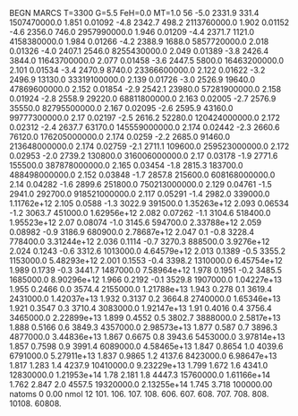 BEGN
MARCS T=3300 G=5.5 FeH=0.0 MT=1.0
                  56
-5.0 2331.9 331.4 1507470000.0 1.851 0.01092 
-4.8 2342.7 498.2 2113760000.0 1.902 0.01152 
-4.6 2356.0 746.0 2957990000.0 1.946 0.01209 
-4.4 2371.7 1121.0 4158380000.0 1.984 0.01266 
-4.2 2388.9 1688.0 5857720000.0 2.018 0.01326 
-4.0 2407.1 2546.0 8255430000.0 2.049 0.01389 
-3.8 2426.4 3844.0 11643700000.0 2.077 0.01458 
-3.6 2447.5 5800.0 16463200000.0 2.101 0.01534 
-3.4 2470.9 8740.0 23366600000.0 2.122 0.01622 
-3.2 2496.9 13130.0 33319100000.0 2.139 0.01726 
-3.0 2526.9 19640.0 47869600000.0 2.152 0.01854 
-2.9 2542.1 23980.0 57281900000.0 2.158 0.01924 
-2.8 2558.9 29220.0 68811800000.0 2.163 0.02005 
-2.7 2576.9 35550.0 82795500000.0 2.167 0.02095 
-2.6 2595.9 43160.0 99777300000.0 2.17 0.02197 
-2.5 2616.2 52280.0 120424000000.0 2.172 0.02312 
-2.4 2637.7 63170.0 145559000000.0 2.174 0.02442 
-2.3 2660.6 76120.0 176205000000.0 2.174 0.0259 
-2.2 2685.0 91460.0 213648000000.0 2.174 0.02759 
-2.1 2711.1 109600.0 259523000000.0 2.172 0.02953 
-2.0 2739.2 130800.0 316006000000.0 2.17 0.03178 
-1.9 2771.6 155500.0 387878000000.0 2.165 0.03454 
-1.8 2815.3 183700.0 488498000000.0 2.152 0.03848 
-1.7 2857.8 215600.0 608168000000.0 2.14 0.04282 
-1.6 2899.6 251800.0 750213000000.0 2.129 0.04761 
-1.5 2941.0 292700.0 918521000000.0 2.117 0.05291 
-1.4 2982.0 339000.0 1.11762e+12 2.105 0.0588 
-1.3 3022.9 391500.0 1.35263e+12 2.093 0.06534 
-1.2 3063.7 451000.0 1.62956e+12 2.082 0.07262 
-1.1 3104.6 518400.0 1.95523e+12 2.07 0.08074 
-1.0 3145.6 594700.0 2.33788e+12 2.059 0.08982 
-0.9 3186.9 680900.0 2.78687e+12 2.047 0.1 
-0.8 3228.4 778400.0 3.31244e+12 2.036 0.1114 
-0.7 3270.3 888500.0 3.9276e+12 2.024 0.1243 
-0.6 3312.6 1013000.0 4.64579e+12 2.013 0.1389 
-0.5 3355.2 1153000.0 5.48293e+12 2.001 0.1553 
-0.4 3398.2 1310000.0 6.45754e+12 1.989 0.1739 
-0.3 3441.7 1487000.0 7.58964e+12 1.978 0.1951 
-0.2 3485.5 1685000.0 8.90296e+12 1.966 0.2192 
-0.1 3529.8 1907000.0 1.04227e+13 1.955 0.2466 
0.0 3574.4 2155000.0 1.21788e+13 1.943 0.278 
0.1 3619.4 2431000.0 1.42037e+13 1.932 0.3137 
0.2 3664.8 2740000.0 1.65346e+13 1.921 0.3547 
0.3 3710.4 3083000.0 1.92147e+13 1.91 0.4016 
0.4 3756.4 3465000.0 2.22899e+13 1.899 0.4552 
0.5 3802.7 3888000.0 2.5817e+13 1.888 0.5166 
0.6 3849.3 4357000.0 2.98573e+13 1.877 0.587 
0.7 3896.3 4877000.0 3.44836e+13 1.867 0.6675 
0.8 3943.6 5453000.0 3.97814e+13 1.857 0.7598 
0.9 3991.4 6089000.0 4.58465e+13 1.847 0.8654 
1.0 4039.6 6791000.0 5.27911e+13 1.837 0.9865 
1.2 4137.6 8423000.0 6.98647e+13 1.817 1.283 
1.4 4237.9 10410000.0 9.23229e+13 1.799 1.672 
1.6 4341.0 12830000.0 1.21953e+14 1.78 2.181 
1.8 4447.3 15760000.0 1.61166e+14 1.762 2.847 
2.0 4557.5 19320000.0 2.13255e+14 1.745 3.718 
100000.00
natoms              0      0.00
nmol          12
          101.         106.       107.      108.         606.        607.        608.
          707.         708.       808.    10108.       60808.
